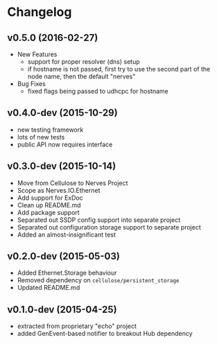 # Changelog

## v0.5.0 (2016-02-27)
* New Features
  * support for proper resolver (dns) setup
  * if hostname is not passed, first try to use the second part of the node name, then the default "nerves"
* Bug Fixes
  * fixed flags being passed to udhcpc for hostname


## v0.4.0-dev (2015-10-29)

* new testing framework
* lots of new tests
* public API now requires interface

## v0.3.0-dev (2015-10-14)

* Move from Cellulose to Nerves Project
* Scope as Nerves.IO.Ethernet
* Add support for ExDoc
* Clean up README.md
* Add package support
* Separated out SSDP config support into separate project
* Separated out configuration storage support to separate project
* Added an almost-insignificant test

## v0.2.0-dev (2015-05-03)

- Added Ethernet.Storage behaviour
- Removed dependency on `cellulose/persistent_storage`
- Updated README.md

## v0.1.0-dev (2015-04-25)

- extracted from proprietary "echo" project
- added GenEvent-based notifier to breakout Hub dependency
